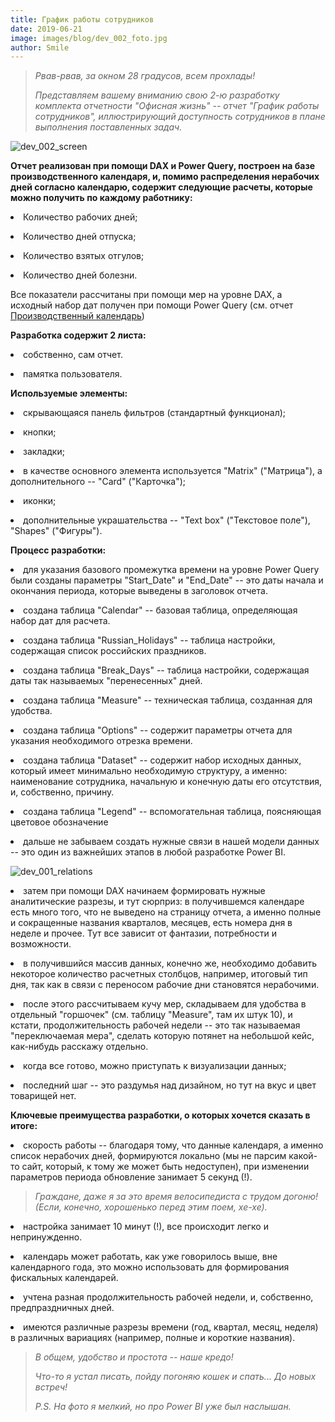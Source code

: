 ```yaml
---
title: График работы сотрудников
date: 2019-06-21
image: images/blog/dev_002_foto.jpg
author: Smile
---
```


> *Рвав-рвав, за окном 28 градусов, всем прохлады!*
>
> *Представляем вашему вниманию свою 2-ю разработку комплекта отчетности "Офисная жизнь" -- отчет "График работы сотрудников", иллюстрирующий доступность сотрудников в плане выполнения поставленных задач.*
>

![dev_002_screen](https://kkadikin.ru/images/blog/dev_002_screen.jpg)

**Отчет реализован при помощи DAX и Power Query, построен на базе производственного календаря, и, помимо распределения нерабочих дней согласно календарю, содержит следующие расчеты, которые можно получить по каждому работнику:** 

**<li>** Количество рабочих дней;

**<li>** Количество дней отпуска;

**<li>** Количество взятых отгулов;

**<li>** Количество дней болезни.

Все показатели рассчитаны при помощи мер на уровне DAX, а исходный набор дат получен при помощи Power Query (см. отчет [Производственный календарь](https://kkadikin.ru/ru/blog/development_ru/dev_001/))


**Разработка содержит 2 листа:**

**<li>** собственно, сам отчет.

**<li>** памятка пользователя.

**Используемые элементы:**

**<li>** скрывающаяся панель фильтров (стандартный функционал);

**<li>** кнопки;

**<li>** закладки;

**<li>** в качестве основного элемента используется "Matrix" ("Матрица"), а дополнительного -- "Card" ("Карточка");

**<li>** иконки;

**<li>** дополнительные украшательства -- "Text box" ("Текстовое поле"), "Shapes" ("Фигуры").

**Процесс разработки:**

**<li>** для указания базового промежутка времени на уровне Power Query были созданы параметры "Start_Date" и "End_Date"  -- это даты начала и окончания периода, которые выведены в заголовок отчета.

**<li>** создана таблица "Calendar" -- базовая таблица, определяющая набор дат для расчета.

**<li>** создана таблица "Russian_Holidays" -- таблица настройки, содержащая список российских праздников.

**<li>** создана таблица "Break_Days" -- таблица настройки, содержащая даты так называемых "перенесенных" дней.

**<li>** создана таблица "Measure" -- техническая таблица, созданная для удобства.

**<li>** создана таблица "Options" -- содержит параметры отчета для указания необходимого отрезка времени.

**<li>** создана таблица "Dataset" -- содержит набор исходных данных, который имеет минимально необходимую структуру, а именно: наименование сотрудника, начальную и конечную даты его отсутствия, и, собственно, причину.

**<li>** создана таблица "Legend" -- вспомогательная таблица, поясняющая цветовое обозначение 

**<li>** дальше не забываем создать нужные связи в нашей модели данных -- это один из важнейших этапов в любой разработке Power BI.

![dev_001_relations](https://kkadikin.ru/images/blog/dev_001_relations.jpg)

**<li>** затем при помощи DAX начинаем формировать нужные аналитические разрезы, и тут сюрприз: в получившемся календаре есть много того, что не выведено на страницу отчета, а именно полные и сокращенные названия кварталов, месяцев, есть номера дня в неделе и прочее. Тут все зависит от фантазии, потребности и возможности.

**<li>** в получившийся массив данных, конечно же, необходимо добавить некоторое количество расчетных столбцов, например, итоговый тип дня, так как в связи с переносом рабочие дни становятся нерабочими.

**<li>** после этого рассчитываем кучу мер, складываем для удобства в отдельный "горшочек" (см. таблицу "Measure", там их штук 10), и кстати, продолжительность рабочей недели -- это так называемая "переключаемая мера", сделать которую потянет на небольшой кейс, как-нибудь расскажу отдельно.

**<li>** когда все готово, можно приступать к визуализации данных;

**<li>** последний шаг -- это раздумья над дизайном, но тут на вкус и цвет товарищей нет.



**Ключевые преимущества разработки, о которых хочется сказать в итоге:**

**<li>** скорость работы -- благодаря тому, что данные календаря, а именно список нерабочих дней, формируются локально (мы не парсим какой-то сайт, который, к тому же может быть недоступен), при изменении параметров периода обновление занимает 5 секунд (!). 

> *Граждане, даже я за это время велосипедиста с трудом догоню! (Если, конечно, хорошенько перед этим поем, хе-хе).*

**<li>** настройка занимает 10 минут (!), все происходит легко и непринужденно.

**<li>** календарь может работать, как уже говорилось выше, вне календарного года, это можно использовать для формирования фискальных календарей.

**<li>** учтена разная продолжительность рабочей недели, и, собственно, предпраздничных дней.

**<li>** имеются различные разрезы времени (год, квартал, месяц, неделя) в различных вариациях (например, полные и короткие названия).



> *В общем, удобство и простота -- наше кредо!*
>
> *Что-то я устал писать, пойду погоняю кошек и спать... До новых встреч!*
>
> *P.S. На фото я мелкий, но про Power BI уже был наслышан.*